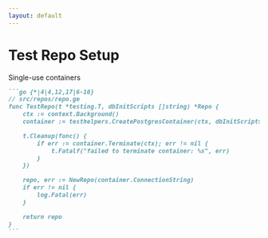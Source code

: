 ```yaml
---
layout: default
---
```


# Test Repo Setup

Single-use containers

````md magic-move
```go {*|4|4,12,17|6-10}
// src/repos/repo.ge
func TestRepo(t *testing.T, dbInitScripts []string) *Repo {
	ctx := context.Background()
	container := testhelpers.CreatePostgresContainer(ctx, dbInitScripts)

	t.Cleanup(func() {
		if err := container.Terminate(ctx); err != nil {
			t.Fatalf("failed to terminate container: %s", err)
		}
	})

	repo, err := NewRepo(container.ConnectionString)
	if err != nil {
		log.Fatal(err)
	}

	return repo
}
```
````
